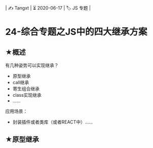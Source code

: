| ✍️ Tangxt | ⏳ 2020-06-17 | 🏷️ JS 专题 |

# 24-综合专题之JS中的四大继承方案

## ★概述

有几种姿势可以实现继承？

- 原型继承
- call继承
- 寄生组合继承
- class实现继承
- ……

应用场景：

- 封装插件或者类库（或者REACT中）……

## ★原型继承





